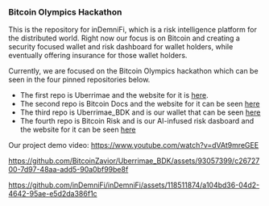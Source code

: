 ### Bitcoin Olympics Hackathon

This is the repository for inDemniFi, which is a risk intelligence platform for the distributed world. Right now our focus is on Bitcoin and creating a security focused wallet and risk dashboard for wallet holders, while eventually offering insurance for those wallet holders. 

Currently, we are focused on the Bitcoin Olympics hackathon which can be seen in the four pinned repositories below. 
- The first repo is Uberrimae and the website for it is [here](https://InsuringBitcoin.vercel.app).
- The second repo is Bitcoin Docs and the website for it can be seen [here](https://BitcoinDocs.vercel.app)
- The third repo is Uberrimae_BDK and is our wallet that can be seen [here](https://github.com/inDemniFi/Uberrimae_BDK)
- The fourth repo is Bitcoin Risk and is our AI-infused risk dasboard and the website for it can be seen [here](https://BitcoinRisk.vercel.app)

Our project demo video:
https://www.youtube.com/watch?v=dVAt9mreGEE

https://github.com/BitcoinZavior/Uberrimae_BDK/assets/93057399/c2672700-7d97-48aa-add5-90a0bf99be8f




https://github.com/inDemniFi/inDemniFi/assets/118511874/a104bd36-04d2-4642-95ae-e5d2da386f1c
